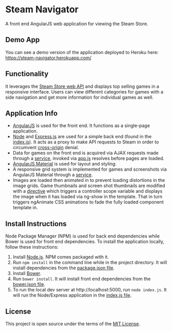# Steam Navigator
A front end AngularJS web application for viewing the Steam Store.

## Demo App
You can see a demo version of the application deployed to Heroku here: https://steam-navigator.herokuapp.com/

## Functionality
It leverages the [Steam Store web API](https://wiki.teamfortress.com/wiki/User:RJackson/StorefrontAPI) and displays top selling games in a responsive interface. Users can view different categories for games with a side navigation and get more information for individual games as well.

## Application Info
- [AngularJS](https://angularjs.org/) is used for the front end. It functions as a single-page application.
- [Node](https://nodejs.org/) and [Express.js](https://expressjs.com/) are used for a simple back end (found in the [index.js](../master/index.js)). It acts as a proxy to make API requests to Steam in order to circumvent [cross-origin](https://developer.mozilla.org/en-US/docs/Web/HTTP/Access_control_CORS) denial.
- Data for games on the front end is acquired via AJAX requests made through a [service](../master/js/app/services/GamesService.js), invoked via [app.js](../master/js/app/app.js) resolves before pages are loaded.
- [AngularJS Material](https://material.angularjs.org/latest/) is used for layout and styling.
- A responsive grid system is implemented for games and screenshots via AngularJS Material through a [service](../master/js/app/services/GridService.js).
- Images are loaded then animated in to prevent loading distortions in the image grids. Game thumbnails and screen shot thumbnails are modified with a [directive](../master/js/app/directives/ShowOnLoad.js) which triggers a controller scope variable and displays the image when it has loaded via ng-show in the template. That in turn triggers ngAnimate CSS animations to fade the fully loaded component template in.

## Install Instructions
Node Package Manager (NPM) is used for back end dependencies while Bower is used for front end dependencies. To install the application locally, follow these instructions:

1. Install [Node.js](https://nodejs.org/). NPM comes packaged with it.
2. Run `npm install` in the command line while in the project directory. It will install dependencies from the [package.json file](../master/package.json).
3. Install [Bower](https://bower.io/).
4. Run `bower install`. It will install front end dependencies from the [bower.json file](../master/bower.json).
5. To run the local dev server at http://localhost:5000, run `node index.js`. It will run the Node/Express application in the [index.js file](../master/index.js).

## License
This project is open source under the terms of the [MIT License](http://opensource.org/licenses/MIT).
